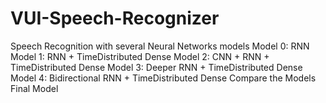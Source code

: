 # VUI-Speech-Recognizer
Speech Recognition with several Neural Networks models
Model 0: RNN
Model 1: RNN + TimeDistributed Dense
Model 2: CNN + RNN + TimeDistributed Dense
Model 3: Deeper RNN + TimeDistributed Dense
Model 4: Bidirectional RNN + TimeDistributed Dense
Compare the Models
Final Model
